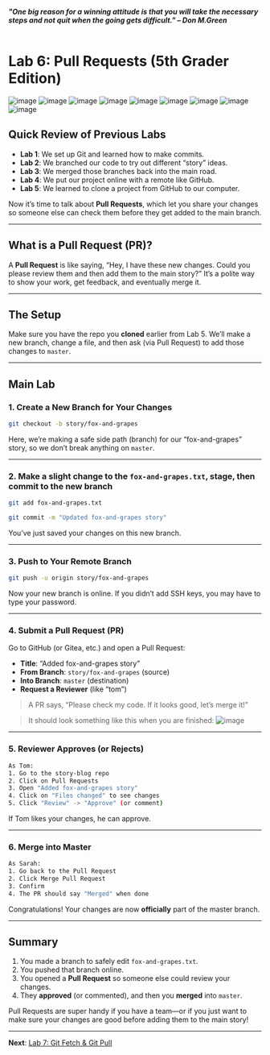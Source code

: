 ***"One big reason for a winning attitude is that you will take the necessary steps and not quit when the going gets difficult." – Don M.Green***
<br><br>

# Lab 6: Pull Requests (5th Grader Edition)

![image](https://github.com/user-attachments/assets/6927865a-e6de-4d81-88f2-7d7fc81817e0)
![image](https://github.com/user-attachments/assets/912bc1a0-320f-480b-8ca0-8f1664699f42)
![image](https://github.com/user-attachments/assets/fa8985fd-ce42-4066-8dcd-68a74db3fc66)
![image](https://github.com/user-attachments/assets/c54de7c4-652e-4886-a6af-c9c52b50752d)
![image](https://github.com/user-attachments/assets/c5e9138a-4509-4d10-9c52-5863630f3b8a)
![image](https://github.com/user-attachments/assets/6c129e1a-2cb7-491f-9f94-ab8222e5c16a)
![image](https://github.com/user-attachments/assets/02ed2d63-d07c-48d7-ad9e-01306b74d4fe)
![image](https://github.com/user-attachments/assets/e9030a38-8d37-4cda-8ad3-e2a9ee01bf9d)
![image](https://github.com/user-attachments/assets/1aee80a7-59f5-42dc-b04e-d550ba835c5b)

## Quick Review of Previous Labs
- **Lab 1**: We set up Git and learned how to make commits.
- **Lab 2**: We branched our code to try out different “story” ideas.
- **Lab 3**: We merged those branches back into the main road.
- **Lab 4**: We put our project online with a remote like GitHub.
- **Lab 5**: We learned to clone a project from GitHub to our computer.

Now it’s time to talk about **Pull Requests**, which let you share your changes so someone else can check them before they get added to the main branch.

---

## What is a Pull Request (PR)?
A **Pull Request** is like saying, “Hey, I have these new changes. Could you please review them and then add them to the main story?” It’s a polite way to show your work, get feedback, and eventually merge it.

---

## The Setup
Make sure you have the repo you **cloned** earlier from Lab 5. We’ll make a new branch, change a file, and then ask (via Pull Request) to add those changes to `master`.

---

## Main Lab

### 1. Create a New Branch for Your Changes
```bash
git checkout -b story/fox-and-grapes
```
Here, we’re making a safe side path (branch) for our “fox-and-grapes” story, so we don’t break anything on `master`.

---

### 2. Make a slight change to the `fox-and-grapes.txt`, stage, then commit to the new branch
```bash
git add fox-and-grapes.txt

git commit -m "Updated fox-and-grapes story"
```
You’ve just saved your changes on this new branch.

---

### 3. Push to Your Remote Branch
```bash
git push -u origin story/fox-and-grapes
```
Now your new branch is online. If you didn’t add SSH keys, you may have to type your password.

---

### 4. Submit a Pull Request (PR)
Go to GitHub (or Gitea, etc.) and open a Pull Request:
- **Title**: “Added fox-and-grapes story”
- **From Branch**: `story/fox-and-grapes` (source)
- **Into Branch**: `master` (destination)
- **Request a Reviewer** (like “tom”)

>
> A PR says, “Please check my code. If it looks good, let’s merge it!”
>

> It should look something like this when you are finished:
![image](https://github.com/user-attachments/assets/27f4225f-e16d-44b2-8e84-033098201294)

---

### 5. Reviewer Approves (or Rejects)
```bash
As Tom:
1. Go to the story-blog repo
2. Click on Pull Requests
3. Open "Added fox-and-grapes story"
4. Click on "Files changed" to see changes
5. Click "Review" -> "Approve" (or comment)
```
If Tom likes your changes, he can approve.

---

### 6. Merge into Master
```bash
As Sarah:
1. Go back to the Pull Request
2. Click Merge Pull Request
3. Confirm
4. The PR should say "Merged" when done
```
Congratulations! Your changes are now **officially** part of the master branch.

---

## Summary
1. You made a branch to safely edit `fox-and-grapes.txt`.
2. You pushed that branch online.
3. You opened a **Pull Request** so someone else could review your changes.
4. They **approved** (or commented), and then you **merged** into `master`.

Pull Requests are super handy if you have a team—or if you just want to make sure your changes are good before adding them to the main story!

---

**Next**: [Lab 7: Git Fetch & Git Pull](07_git_fetch_and_git_pull.md)
